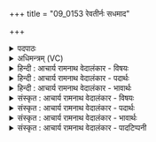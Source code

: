+++
title = "09_0153 रेवतीर्नः सधमाद"

+++
<details><summary>पदपाठः</summary>

रे꣣व꣡तीः꣢। नः꣣। सधमा꣡दे꣢। स꣣ध। मा꣡दे꣢꣯। इ꣡न्द्रे꣢꣯। स꣣न्तु। तुवि꣡वा꣢जाः। तु꣣वि꣢। वा꣣जाः। क्षुम꣡न्तः꣢। या꣡भिः꣢꣯। म꣡दे꣢꣯म। १५३।
</details>

<details><summary>अधिमन्त्रम् (VC)</summary>

- इन्द्रः
- शुनः शेप आजीगर्तिः
- गायत्री
- षड्जः
- ऐन्द्रं काण्डम्
</details>

<details><summary>हिन्दी : आचार्य रामनाथ वेदालंकार - विषयः</summary>

अगले मन्त्र में यह कहा गया है कि परमात्मा और राजा के संरक्षण में सब सुखी हों।
</details>

<details><summary>हिन्दी : आचार्य रामनाथ वेदालंकार - पदार्थः</summary>

पदार्थान्वय -  (नः) हमारी (रेवतीः) प्रशस्त ऐश्वर्यवाली प्रजाएँ (सधमादे) जिसके साथ रहते हुए लोग आनन्द प्राप्त करते हैं, ऐसे (इन्द्रे) परमैश्वर्यशाली परमात्मा और राजा के आश्रय में (तुविवाजाः) बहुत बल और विज्ञान से सम्पन्न (सन्तु) होवें, (याभिः) जिन प्रजाओं के साथ (क्षुमन्तः) प्रशस्त अन्नादि भोग्य सामग्री से सम्पन्न, प्रशस्त निवास से सम्पन्न और प्रशस्त कीर्ति से सम्पन्न हम (मदेम) आनन्दित हों ॥९॥
</details>

<details><summary>हिन्दी : आचार्य रामनाथ वेदालंकार - भावार्थः</summary>

भावार्थ -  सब प्रजाजनों को चाहिए कि वे इन्द्रनामक परमात्मा और राजा के मार्गदर्शन में सब कार्य करें, जिससे वे रोग, भूख, अकालमृत्यु आदि से पीड़ित न हों, प्रत्युत सब सात्त्विक खाद्य, पेय आदि पदार्थों को और बल, विज्ञान आदि को प्राप्त करते हुए समृद्ध होकर अधिकाधिक आनन्द को उपलब्ध करें ॥९॥
</details>

<details><summary>संस्कृत : आचार्य रामनाथ वेदालंकार - विषयः</summary>

अथ परमात्मनो नृपस्य च संरक्षणे सर्वे सुखिनः सन्त्वित्याह।
</details>

<details><summary>संस्कृत : आचार्य रामनाथ वेदालंकार - पदार्थः</summary>

पदार्थान्वय -  (नः) अस्माकम् (रेवतीः) रयिमत्यः प्रशस्तेन ऐश्वर्येण सम्पन्नाः प्रजाः। रयिः प्रशस्तं धनं विद्यते यासु ताः प्रजाः। अत्र प्रशंसार्थे मतुप्। रयेर्मतौ बहुलम्। अ० ६।१।३७ वा० अनेन सम्प्रसारणम्। छन्दसीरः। अ० ८।२।१५ इति मस्य वत्वम्। वा छन्दसि। अ० ६।१।१०६ इति नियमेन पूर्वसवर्णदीर्घः। (सधमादे) सह माद्यन्ति हर्षन्ति जना अत्र इति सधमादः, तस्मिन् (इन्द्रे) परमैश्वर्यशालिनि परमेश्वरे राज्ञि च, तयोराश्रये मार्गदर्शने इति यावत् (तुविवाजाः२) बहुबलाः बहुविज्ञानाश्च। वाज इति बलनाम। निघं० २।९। सन्तु भवन्तु, (याभिः) विड्भिः प्रजाभिः सह (क्षुमन्तः३) प्रशस्तान्नादिभोग्यसम्भारसम्पन्नाः प्रशस्तनिवासवन्तः प्रशस्तकीर्तिमन्तो वा वयम्। क्षु इत्यन्ननाम। निघं० २।७। क्षि निवासगत्योः औणादिको डु प्रत्ययः। (मदेम) आनन्देम। मदी हर्षग्लेपनयोः, भ्वादिः ॥९॥४
</details>

<details><summary>संस्कृत : आचार्य रामनाथ वेदालंकार - भावार्थः</summary>

भावार्थ -  अखिलैरपि प्रजाजनैरिन्द्राख्यस्य परमात्मनो नृपतेश्च मार्गदर्शने सर्वमपि कार्यं विधेयम्, येन ते रोगबुभुक्षाऽकालमरणादिभिर्न पीड्येरन् प्रत्युत समस्तानि सात्त्विकखाद्यपेयादीनि बलविज्ञानादीनि च प्राप्नुवन्तः समृद्धाः सन्तः प्रचुरप्रचुरं मोदमवाप्नुयुः ॥९॥
</details>

<details><summary>संस्कृत : आचार्य रामनाथ वेदालंकार - पादटिप्पनी</summary>

टिप्पनी -   १. ऋ० १।३०।१३, अथ० २०।१२२।१, साम० १०८४। २. तुविवाजाः तुवि बहुविधो वाजो विद्याबोधो यासां ताः विशः प्रजाः—इति ऋ० १।३०।१३ भाष्ये द०। प्रभूतान्नाः—इति वि०। बह्वन्नाः—इति भ०। प्रभूतबलाः—इति सा०। ३. क्षुमन्तः। क्षु, क्षु शब्दे इत्यस्येदं रूपम्। शब्दवन्तः कीर्तिमन्तः—इति वि०। कीर्तिमन्तः—इति भ०। अन्नवन्तः—इति सा०। बहुविधं क्षु अन्नं विद्यते येषां ते—इति ऋग्भाष्ये द०। अत्र भूम्न्यर्थे मतुप्। ४. ऋग्भाष्ये दयानन्दर्षिणाऽयं मन्त्रः प्रजानां परमैश्वर्यप्राप्तिपक्षे व्याख्यातः।
</details>